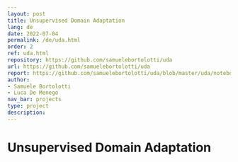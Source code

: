 ```yaml
---
layout: post
title: Unsupervised Domain Adaptation
lang: de
date: 2022-07-04
permalink: /de/uda.html
order: 2
ref: uda.html
repository: https://github.com/samuelebortolotti/uda
url: https://github.com/samuelebortolotti/uda
report: https://github.com/samuelebortolotti/uda/blob/master/uda/notebook/notebook.ipynb 
author: 
- Samuele Bortolotti
- Luca De Menego
nav_bar: projects
type: project
description: 
---
```

# Unsupervised Domain Adaptation
